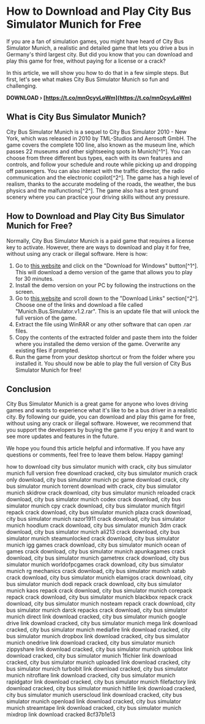 
 
# How to Download and Play City Bus Simulator Munich for Free
 
If you are a fan of simulation games, you might have heard of City Bus Simulator Munich, a realistic and detailed game that lets you drive a bus in Germany's third largest city. But did you know that you can download and play this game for free, without paying for a license or a crack?
 
In this article, we will show you how to do that in a few simple steps. But first, let's see what makes City Bus Simulator Munich so fun and challenging.
 
**DOWNLOAD › [https://t.co/mnOcyvLoWm](https://t.co/mnOcyvLoWm)**


 
## What is City Bus Simulator Munich?
 
City Bus Simulator Munich is a sequel to City Bus Simulator 2010 - New York, which was released in 2010 by TML-Studios and Aerosoft GmbH. The game covers the complete 100 line, also known as the museum line, which passes 22 museums and other sightseeing spots in Munich[^1^]. You can choose from three different bus types, each with its own features and controls, and follow your schedule and route while picking up and dropping off passengers. You can also interact with the traffic director, the radio communication and the electronic copilot[^2^]. The game has a high level of realism, thanks to the accurate modeling of the roads, the weather, the bus physics and the malfunctions[^2^]. The game also has a test ground scenery where you can practice your driving skills without any pressure.
 
## How to Download and Play City Bus Simulator Munich for Free?
 
Normally, City Bus Simulator Munich is a paid game that requires a license key to activate. However, there are ways to download and play it for free, without using any crack or illegal software. Here is how:
 
1. Go to [this website](https://city-bus-simulator-munchen.en.softonic.com/) and click on the "Download for Windows" button[^1^]. This will download a demo version of the game that allows you to play for 30 minutes.
2. Install the demo version on your PC by following the instructions on the screen.
3. Go to [this website](http://gamepcc.com/game/4932/munich-bus-simulator-free-download-v1-2.html) and scroll down to the "Download Links" section[^2^]. Choose one of the links and download a file called "Munich.Bus.Simulator.v1.2.rar". This is an update file that will unlock the full version of the game.
4. Extract the file using WinRAR or any other software that can open .rar files.
5. Copy the contents of the extracted folder and paste them into the folder where you installed the demo version of the game. Overwrite any existing files if prompted.
6. Run the game from your desktop shortcut or from the folder where you installed it. You should now be able to play the full version of City Bus Simulator Munich for free!

## Conclusion
 
City Bus Simulator Munich is a great game for anyone who loves driving games and wants to experience what it's like to be a bus driver in a realistic city. By following our guide, you can download and play this game for free, without using any crack or illegal software. However, we recommend that you support the developers by buying the game if you enjoy it and want to see more updates and features in the future.
 
We hope you found this article helpful and informative. If you have any questions or comments, feel free to leave them below. Happy gaming!
 
how to download city bus simulator munich with crack,  city bus simulator munich full version free download cracked,  city bus simulator munich crack only download,  city bus simulator munich pc game download crack,  city bus simulator munich torrent download with crack,  city bus simulator munich skidrow crack download,  city bus simulator munich reloaded crack download,  city bus simulator munich codex crack download,  city bus simulator munich cpy crack download,  city bus simulator munich fitgirl repack crack download,  city bus simulator munich plaza crack download,  city bus simulator munich razor1911 crack download,  city bus simulator munich hoodlum crack download,  city bus simulator munich 3dm crack download,  city bus simulator munich ali213 crack download,  city bus simulator munich steamunlocked crack download,  city bus simulator munich igg games crack download,  city bus simulator munich ocean of games crack download,  city bus simulator munich apunkagames crack download,  city bus simulator munich gametrex crack download,  city bus simulator munich worldofpcgames crack download,  city bus simulator munich rg mechanics crack download,  city bus simulator munich xatab crack download,  city bus simulator munich elamigos crack download,  city bus simulator munich dodi repack crack download,  city bus simulator munich kaos repack crack download,  city bus simulator munich corepack repack crack download,  city bus simulator munich blackbox repack crack download,  city bus simulator munich nosteam repack crack download,  city bus simulator munich darck repacks crack download,  city bus simulator munich direct link download cracked,  city bus simulator munich google drive link download cracked,  city bus simulator munich mega link download cracked,  city bus simulator munich mediafire link download cracked,  city bus simulator munich dropbox link download cracked,  city bus simulator munich onedrive link download cracked,  city bus simulator munich zippyshare link download cracked,  city bus simulator munich uptobox link download cracked,  city bus simulator munich 1fichier link download cracked,  city bus simulator munich uploaded link download cracked,  city bus simulator munich turbobit link download cracked,  city bus simulator munich nitroflare link download cracked,  city bus simulator munich rapidgator link download cracked,  city bus simulator munich filefactory link download cracked,  city bus simulator munich hitfile link download cracked,  city bus simulator munich userscloud link download cracked,  city bus simulator munich openload link download cracked,  city bus simulator munich streamtape link download cracked,  city bus simulator munich mixdrop link download cracked
 8cf37b1e13
 
